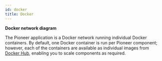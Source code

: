```yaml
---
id: docker
title: Docker
---
```

**Docker network diagram**

The Pioneer application is a Docker network running individual Docker containers. By default, one Docker container is run per Pioneer component; however, each of the containers are available as individual images from [Docker Hub](https://hub.docker.com/repository/docker/ljdavies/pioneer), enabling you to scale components as required.